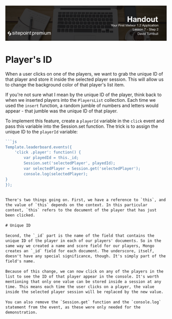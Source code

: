 ![](headings/7.2.png)

# Player's ID

When a user clicks on one of the players, we want to grab the unique ID of that player and store it inside the selected player session. This will allow us to change the background color of that player's list item.

If you're not sure what I mean by the unique ID of the player, think back to when we inserted players into the `PlayersList` collection. Each time we used the `insert` function, a random jumble of numbers and letters would appear - that jumble was the unique ID of that player.

To implement this feature, create a `playerId` variable in the `click` event and pass this variable into the Session.set function. The trick is to assign the unique ID to the `playerId` variable:

```js
```js
Template.leaderboard.events({
	'click .player': function() {
		var playedId = this._id;
		Session.set('selectedPlayer', playedId);
		var selectedPlayer = Session.get('selectedPlayer');
		console.log(selectedPlayer);
}
});
```
```

There's two things going on. First, we have a reference to `this`, and the value of `this` depends on the context. In this particular context, `this` refers to the document of the player that has just been clicked.

# Unique ID

Second, the `_id` part is the name of the field that contains the unique ID of the player in each of our players' documents. So in the same way we created a name and score field for our players, Mongo creates an `_id` field for each document. The underscore, itself, doesn't have any special significance, though. It's simply part of the field's name.

Because of this change, we can now click on any of the players in the list to see the ID of that player appear in the console. It's worth mentioning that only one value can be stored inside a session at any time. This means each time the user clicks on a player, the value inside the selected player session will be replaced by the new value.

You can also remove the `Session.get` function and the `console.log` statement from the event, as these were only needed for the demonstration.